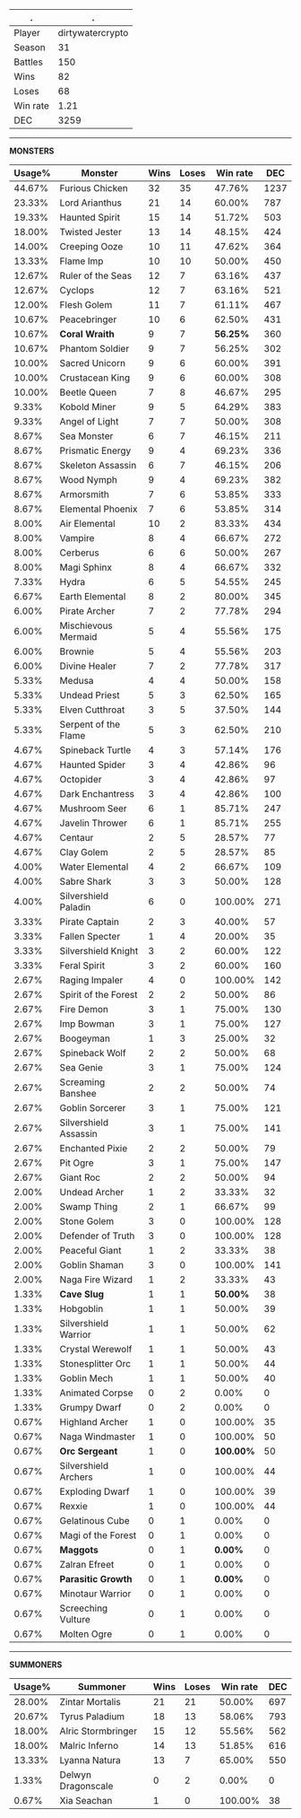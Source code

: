 .|.
|-|-
Player|dirtywatercrypto
Season|31
Battles|150
Wins|82
Loses|68
Win rate|1.21
DEC|3259

---
**MONSTERS**

Usage%|Monster|Wins|Loses|Win rate|DEC|
-|-|-|-|-|-|
44.67%|Furious Chicken|32|35|47.76%|1237|
23.33%|Lord Arianthus|21|14|60.00%|787|
19.33%|Haunted Spirit|15|14|51.72%|503|
18.00%|Twisted Jester|13|14|48.15%|424|
14.00%|Creeping Ooze|10|11|47.62%|364|
13.33%|Flame Imp|10|10|50.00%|450|
12.67%|Ruler of the Seas|12|7|63.16%|437|
12.67%|Cyclops|12|7|63.16%|521|
12.00%|Flesh Golem|11|7|61.11%|467|
10.67%|Peacebringer|10|6|62.50%|431|
10.67%|**Coral Wraith**|9|7|**56.25%**|360|
10.67%|Phantom Soldier|9|7|56.25%|302|
10.00%|Sacred Unicorn|9|6|60.00%|391|
10.00%|Crustacean King|9|6|60.00%|308|
10.00%|Beetle Queen|7|8|46.67%|295|
9.33%|Kobold Miner|9|5|64.29%|383|
9.33%|Angel of Light|7|7|50.00%|308|
8.67%|Sea Monster|6|7|46.15%|211|
8.67%|Prismatic Energy|9|4|69.23%|336|
8.67%|Skeleton Assassin|6|7|46.15%|206|
8.67%|Wood Nymph|9|4|69.23%|382|
8.67%|Armorsmith|7|6|53.85%|333|
8.67%|Elemental Phoenix|7|6|53.85%|314|
8.00%|Air Elemental|10|2|83.33%|434|
8.00%|Vampire|8|4|66.67%|272|
8.00%|Cerberus|6|6|50.00%|267|
8.00%|Magi Sphinx|8|4|66.67%|332|
7.33%|Hydra|6|5|54.55%|245|
6.67%|Earth Elemental|8|2|80.00%|345|
6.00%|Pirate Archer|7|2|77.78%|294|
6.00%|Mischievous Mermaid|5|4|55.56%|175|
6.00%|Brownie|5|4|55.56%|203|
6.00%|Divine Healer|7|2|77.78%|317|
5.33%|Medusa|4|4|50.00%|158|
5.33%|Undead Priest|5|3|62.50%|165|
5.33%|Elven Cutthroat|3|5|37.50%|144|
5.33%|Serpent of the Flame|5|3|62.50%|210|
4.67%|Spineback Turtle|4|3|57.14%|176|
4.67%|Haunted Spider|3|4|42.86%|96|
4.67%|Octopider|3|4|42.86%|97|
4.67%|Dark Enchantress|3|4|42.86%|100|
4.67%|Mushroom Seer|6|1|85.71%|247|
4.67%|Javelin Thrower|6|1|85.71%|255|
4.67%|Centaur|2|5|28.57%|77|
4.67%|Clay Golem|2|5|28.57%|85|
4.00%|Water Elemental|4|2|66.67%|109|
4.00%|Sabre Shark|3|3|50.00%|128|
4.00%|Silvershield Paladin|6|0|100.00%|271|
3.33%|Pirate Captain|2|3|40.00%|57|
3.33%|Fallen Specter|1|4|20.00%|35|
3.33%|Silvershield Knight|3|2|60.00%|122|
3.33%|Feral Spirit|3|2|60.00%|160|
2.67%|Raging Impaler|4|0|100.00%|142|
2.67%|Spirit of the Forest|2|2|50.00%|86|
2.67%|Fire Demon|3|1|75.00%|130|
2.67%|Imp Bowman|3|1|75.00%|127|
2.67%|Boogeyman|1|3|25.00%|32|
2.67%|Spineback Wolf|2|2|50.00%|68|
2.67%|Sea Genie|3|1|75.00%|124|
2.67%|Screaming Banshee|2|2|50.00%|74|
2.67%|Goblin Sorcerer|3|1|75.00%|121|
2.67%|Silvershield Assassin|3|1|75.00%|141|
2.67%|Enchanted Pixie|2|2|50.00%|79|
2.67%|Pit Ogre|3|1|75.00%|147|
2.67%|Giant Roc|2|2|50.00%|94|
2.00%|Undead Archer|1|2|33.33%|32|
2.00%|Swamp Thing|2|1|66.67%|99|
2.00%|Stone Golem|3|0|100.00%|128|
2.00%|Defender of Truth|3|0|100.00%|128|
2.00%|Peaceful Giant|1|2|33.33%|38|
2.00%|Goblin Shaman|3|0|100.00%|141|
2.00%|Naga Fire Wizard|1|2|33.33%|43|
1.33%|**Cave Slug**|1|1|**50.00%**|38|
1.33%|Hobgoblin|1|1|50.00%|39|
1.33%|Silvershield Warrior|1|1|50.00%|62|
1.33%|Crystal Werewolf|1|1|50.00%|43|
1.33%|Stonesplitter Orc|1|1|50.00%|44|
1.33%|Goblin Mech|1|1|50.00%|40|
1.33%|Animated Corpse|0|2|0.00%|0|
1.33%|Grumpy Dwarf|0|2|0.00%|0|
0.67%|Highland Archer|1|0|100.00%|35|
0.67%|Naga Windmaster|1|0|100.00%|50|
0.67%|**Orc Sergeant**|1|0|**100.00%**|50|
0.67%|Silvershield Archers|1|0|100.00%|44|
0.67%|Exploding Dwarf|1|0|100.00%|39|
0.67%|Rexxie|1|0|100.00%|44|
0.67%|Gelatinous Cube|0|1|0.00%|0|
0.67%|Magi of the Forest|0|1|0.00%|0|
0.67%|**Maggots**|0|1|**0.00%**|0|
0.67%|Zalran Efreet|0|1|0.00%|0|
0.67%|**Parasitic Growth**|0|1|**0.00%**|0|
0.67%|Minotaur Warrior|0|1|0.00%|0|
0.67%|Screeching Vulture|0|1|0.00%|0|
0.67%|Molten Ogre|0|1|0.00%|0|

---
**SUMMONERS**

Usage%|Summoner|Wins|Loses|Win rate|DEC|
-|-|-|-|-|-|
28.00%|Zintar Mortalis|21|21|50.00%|697|
20.67%|Tyrus Paladium|18|13|58.06%|793|
18.00%|Alric Stormbringer|15|12|55.56%|562|
18.00%|Malric Inferno|14|13|51.85%|616|
13.33%|Lyanna Natura|13|7|65.00%|550|
1.33%|Delwyn Dragonscale|0|2|0.00%|0|
0.67%|Xia Seachan|1|0|100.00%|38|
